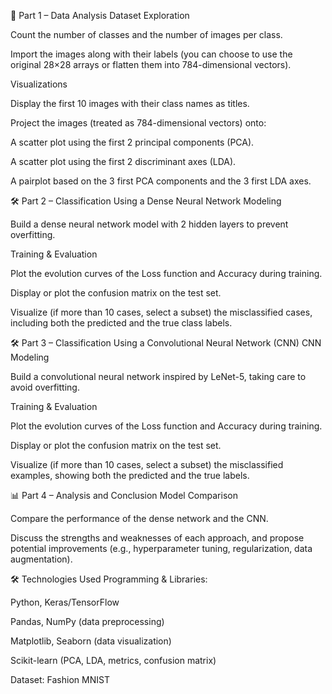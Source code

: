 📂 Part 1 – Data Analysis
Dataset Exploration

Count the number of classes and the number of images per class.

Import the images along with their labels (you can choose to use the original 28×28 arrays or flatten them into 784-dimensional vectors).

Visualizations

Display the first 10 images with their class names as titles.

Project the images (treated as 784-dimensional vectors) onto:

A scatter plot using the first 2 principal components (PCA).

A scatter plot using the first 2 discriminant axes (LDA).

A pairplot based on the 3 first PCA components and the 3 first LDA axes.

🛠 Part 2 – Classification Using a Dense Neural Network
Modeling

Build a dense neural network model with 2 hidden layers to prevent overfitting.

Training & Evaluation

Plot the evolution curves of the Loss function and Accuracy during training.

Display or plot the confusion matrix on the test set.

Visualize (if more than 10 cases, select a subset) the misclassified cases, including both the predicted and the true class labels.

🛠 Part 3 – Classification Using a Convolutional Neural Network (CNN)
CNN Modeling

Build a convolutional neural network inspired by LeNet-5, taking care to avoid overfitting.

Training & Evaluation

Plot the evolution curves of the Loss function and Accuracy during training.

Display or plot the confusion matrix on the test set.

Visualize (if more than 10 cases, select a subset) the misclassified examples, showing both the predicted and the true labels.

📊 Part 4 – Analysis and Conclusion
Model Comparison

Compare the performance of the dense network and the CNN.

Discuss the strengths and weaknesses of each approach, and propose potential improvements (e.g., hyperparameter tuning, regularization, data augmentation).

🛠 Technologies Used
Programming & Libraries:

Python, Keras/TensorFlow

Pandas, NumPy (data preprocessing)

Matplotlib, Seaborn (data visualization)

Scikit-learn (PCA, LDA, metrics, confusion matrix)

Dataset: Fashion MNIST

